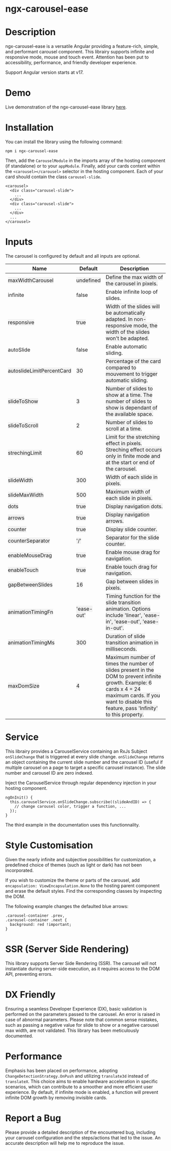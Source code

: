 # ngx-carousel-ease

# Description

ngx-carousel-ease is a versatile Angular providing a feature-rich, simple, and performant carousel component. This librairy supports infinite and responsive mode, mouse and touch event. Attention has been put to accessibility, performance, and friendly developer experience.

Support Angular version starts at v17.

# Demo

Live demonstration of the ngx-carousel-ease library [here](https://greenflag31.github.io/carousel-library).

# Installation

You can install the library using the following command:

```
npm i ngx-carousel-ease
```

Then, add the `CarouselModule` in the imports array of the hosting component (if standalone) or to your `appModule`.
Finally, add your cards content within the `<carousel></carousel>` selector in the hosting component. Each of your card should contain the class `carousel-slide`.

```
<carousel>
  <div class="carousel-slide">
    ...
  </div>
  <div class="carousel-slide">
    ...
  </div>
  ...
</carousel>
```

# Inputs

The carousel is configured by default and all inputs are optional.

| Name                                                                     | Default                                                   | Description                                                                                                                                                                                                                                                |
| ------------------------------------------------------------------------ | --------------------------------------------------------- | ---------------------------------------------------------------------------------------------------------------------------------------------------------------------------------------------------------------------------------------------------------- |
| <span style="background-color:#f2f2f2;">maxWidthCarousel</span>          | <span style="background-color:#f2f2f2;">undefined</span>  | <span style="background-color:#f2f2f2;">Define the max width of the carousel in pixels.</span>                                                                                                                                                             |
| infinite                                                                 | false                                                     | Enable infinite loop of slides.                                                                                                                                                                                                                            |
| <span style="background-color:#f2f2f2;">responsive</span>                | <span style="background-color:#f2f2f2;">true</span>       | <span style="background-color:#f2f2f2;">Width of the slides will be automatically adapted. In non-responsive mode, the width of the slides won't be adapted.</span>                                                                                        |
| autoSlide                                                                | false                                                     | Enable automatic sliding.                                                                                                                                                                                                                                  |
| <span style="background-color:#f2f2f2;">autoslideLimitPercentCard</span> | <span style="background-color:#f2f2f2;">30</span>         | <span style="background-color:#f2f2f2;">Percentage of the card compared to mouvement to trigger automatic sliding.</span>                                                                                                                                  |
| <span style="background-color:#f2f2f2;">slideToShow</span>               | <span style="background-color:#f2f2f2;">3</span>          | <span style="background-color:#f2f2f2;">Number of slides to show at a time. The number of slides to show is dependant of the available space.</span>                                                                                                       |
| <span style="background-color:#f2f2f2;">slideToScroll</span>             | <span style="background-color:#f2f2f2;">2</span>          | <span style="background-color:#f2f2f2;">Number of slides to scroll at a time.</span>                                                                                                                                                                       |
| <span style="background-color:#f2f2f2;">strechingLimit</span>            | <span style="background-color:#f2f2f2;">60</span>         | <span style="background-color:#f2f2f2;">Limit for the stretching effect in pixels. Streching effect occurs only in finite mode and at the start or end of the carousel.</span>                                                                             |
| <span style="background-color:#f2f2f2;">slideWidth</span>                | <span style="background-color:#f2f2f2;">300</span>        | <span style="background-color:#f2f2f2;">Width of each slide in pixels.</span>                                                                                                                                                                              |
| <span style="background-color:#f2f2f2;">slideMaxWidth</span>             | <span style="background-color:#f2f2f2;">500</span>        | <span style="background-color:#f2f2f2;">Maximum width of each slide in pixels.</span>                                                                                                                                                                      |
| <span style="background-color:#f2f2f2;">dots</span>                      | <span style="background-color:#f2f2f2;">true</span>       | <span style="background-color:#f2f2f2;">Display navigation dots.</span>                                                                                                                                                                                    |
| <span style="background-color:#f2f2f2;">arrows</span>                    | <span style="background-color:#f2f2f2;">true</span>       | <span style="background-color:#f2f2f2;">Display navigation arrows.</span>                                                                                                                                                                                  |
| <span style="background-color:#f2f2f2;">counter</span>                   | <span style="background-color:#f2f2f2;">true</span>       | <span style="background-color:#f2f2f2;">Display slide counter.</span>                                                                                                                                                                                      |
| <span style="background-color:#f2f2f2;">counterSeparator</span>          | <span style="background-color:#f2f2f2;">'/'</span>        | <span style="background-color:#f2f2f2;">Separator for the slide counter.</span>                                                                                                                                                                            |
| <span style="background-color:#f2f2f2;">enableMouseDrag</span>           | <span style="background-color:#f2f2f2;">true</span>       | <span style="background-color:#f2f2f2;">Enable mouse drag for navigation.</span>                                                                                                                                                                           |
| <span style="background-color:#f2f2f2;">enableTouch</span>               | <span style="background-color:#f2f2f2;">true</span>       | <span style="background-color:#f2f2f2;">Enable touch drag for navigation.</span>                                                                                                                                                                           |
| <span style="background-color:#f2f2f2;">gapBetweenSlides</span>          | <span style="background-color:#f2f2f2;">16</span>         | <span style="background-color:#f2f2f2;">Gap between slides in pixels.</span>                                                                                                                                                                               |
| <span style="background-color:#f2f2f2;">animationTimingFn</span>         | <span style="background-color:#f2f2f2;">'ease-out'</span> | <span style="background-color:#f2f2f2;">Timing function for the slide transition animation. Options include 'linear', 'ease-in', 'ease-out', 'ease-in-out'.</span>                                                                                         |
| <span style="background-color:#f2f2f2;">animationTimingMs</span>         | <span style="background-color:#f2f2f2;">300</span>        | <span style="background-color:#f2f2f2;">Duration of slide transition animation in milliseconds.</span>                                                                                                                                                     |
| <span style="background-color:#f2f2f2;">maxDomSize</span>                | <span style="background-color:#f2f2f2;">4</span>          | <span style="background-color:#f2f2f2;">Maximum number of times the number of slides present in the DOM to prevent infinite growth. Example: 6 cards x 4 = 24 maximum cards. If you want to disable this feature, pass 'Infinity' to this property.</span> |

# Service

This librairy provides a CarouselService containing an RxJs Subject `onSlideChange` that is triggered at every slide change. `onSlideChange` returns an object containing the current slide number and the carousel ID (useful if multiple carousel on a page to target a specific carousel instance). The slide number and carousel ID are zero indexed.

Inject the CarouselService through regular dependency injection in your hosting component.

```
ngOnInit() {
  this.carouselService.onSlideChange.subscribe((slideAndID) => {
    // change carousel color, trigger a function, ...
  });
}
```

The third example in the documentation uses this functionnality.

# Style Customisation

Given the nearly infinite and subjective possibilities for customization, a predefined choice of themes (such as light or dark) has not been incorporated.

If you wish to customize the theme or parts of the carousel, add `encapsulation: ViewEncapsulation.None` to the hosting parent component and erase the default styles. Find the corresponding classes by inspecting the DOM.

The following example changes the defaulted blue arrows:

```
.carousel-container .prev,
.carousel-container .next {
  background: red !important;
}
```

# SSR (Server Side Rendering)

This library supports Server Side Rendering (SSR). The carousel will not instantiate during server-side execution, as it requires access to the DOM API, preventing errors.

# DX Friendly

Ensuring a seamless Developer Experience (DX), basic validation is performed on the parameters passed to the carousel. An error is raised in case of abnormal parameters. Please note that common sense mistakes, such as passing a negative value for slide to show or a negative carousel max width, are not validated. This library has been meticulously documented.

# Performance

Emphasis has been placed on performance, adopting `ChangeDetectionStrategy.OnPush` and utilizing `translate3d` instead of `translateX`. This choice aims to enable hardware acceleration in specific scenarios, which can contribute to a smoother and more efficient user experience. By default, if infinite mode is enabled, a function will prevent infinite DOM growth by removing invisible cards.

# Report a Bug

Please provide a detailed description of the encountered bug, including your carousel configuration and the steps/actions that led to the issue. An accurate description will help me to reproduce the issue.
